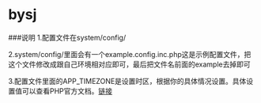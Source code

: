 # bysj
###说明
1.配置文件在system/config/

2.system/config/里面会有一个example.config.inc.php这是示例配置文件，把这个文件修改成跟自己环境相对应即可，最后把文件名前面的example去掉即可

3.配置文件里面的APP_TIMEZONE是设置时区，根据你的具体情况设置。具体设置值可以查看PHP官方文档。[链接](http://php.net/manual/zh/timezones.php)


